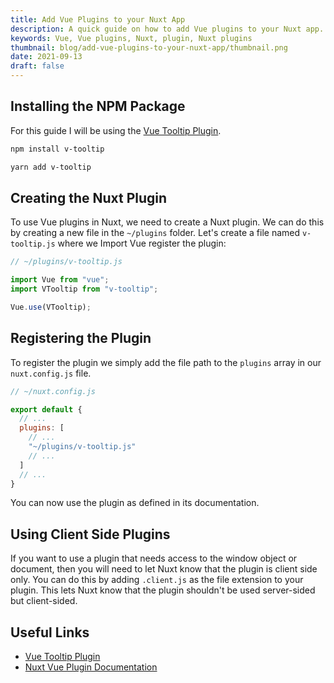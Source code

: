 ```yaml
---
title: Add Vue Plugins to your Nuxt App
description: A quick guide on how to add Vue plugins to your Nuxt app.
keywords: Vue, Vue plugins, Nuxt, plugin, Nuxt plugins
thumbnail: blog/add-vue-plugins-to-your-nuxt-app/thumbnail.png
date: 2021-09-13
draft: false
---
```


## Installing the NPM Package

For this guide I will be using the [Vue Tooltip Plugin](https://github.com/Akryum/v-tooltip).

<client-only>
<code-group>
  <code-block label="NPM" active>
  
  ```bash
  npm install v-tooltip
  ```
  
  </code-block>
  <code-block label="Yarn">
  
  ```bash
  yarn add v-tooltip
  ```
  
  </code-block>
</code-group>
</client-only>

## Creating the Nuxt Plugin

To use Vue plugins in Nuxt, we need to create a Nuxt plugin. We can do this by creating a new file in the `~/plugins` folder. Let's create a file named `v-tooltip.js` where we Import Vue register the plugin:

```js
// ~/plugins/v-tooltip.js

import Vue from "vue";
import VTooltip from "v-tooltip";

Vue.use(VTooltip);
```

## Registering the Plugin

To register the plugin we simply add the file path to the `plugins` array in our `nuxt.config.js` file.

```js
// ~/nuxt.config.js

export default {
  // ...
  plugins: [
    // ...
    "~/plugins/v-tooltip.js"
    // ...
  ]
  // ...
}
```

You can now use the plugin as defined in its documentation.

## Using Client Side Plugins

If you want to use a plugin that needs access to the window object or document, then you will need to let Nuxt know that the plugin is client side only. You can do this by adding `.client.js` as the file extension to your plugin. This lets Nuxt know that the plugin shouldn't be used server-sided but client-sided.

## Useful Links

- [Vue Tooltip Plugin](https://github.com/Akryum/v-tooltip)
- [Nuxt Vue Plugin Documentation](https://nuxtjs.org/docs/2.x/directory-structure/plugins#vue-plugins)